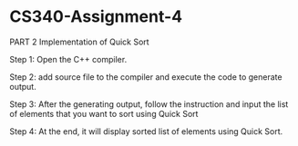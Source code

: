 # CS340-Assignment-4

PART 2 Implementation of Quick Sort

Step 1: Open the C++ compiler. 

Step 2: add source file to the compiler and execute the code to generate output.

Step 3: After the generating output, follow the instruction and input the list of elements that you want to sort using Quick Sort

Step 4:  At the end, it will display sorted list of elements using Quick Sort.
